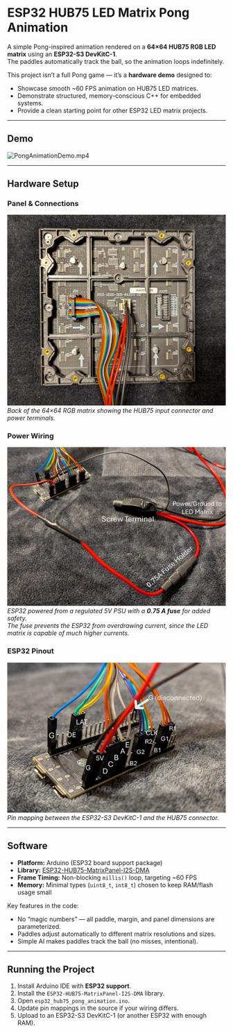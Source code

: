 # ESP32 HUB75 LED Matrix Pong Animation  

A simple Pong-inspired animation rendered on a **64×64 HUB75 RGB LED matrix** using an **ESP32-S3 DevKitC-1**.  
The paddles automatically track the ball, so the animation loops indefinitely.  

This project isn’t a full Pong game — it’s a **hardware demo** designed to:  
- Showcase smooth ~60 FPS animation on HUB75 LED matrices.  
- Demonstrate structured, memory-conscious C++ for embedded systems.  
- Provide a clean starting point for other ESP32 LED matrix projects.  

---

## Demo  

![PongAnimationDemo.mp4](assets/PongAnimationDemo.gif)  

---

## Hardware Setup  

### Panel & Connections  
![PanelWiring.jpg](assets/PanelWiring.jpg)  
*Back of the 64×64 RGB matrix showing the HUB75 input connector and power terminals.*  

### Power Wiring  
![ESP32S3PowerWiring.JPG](assets/ESP32S3PowerWiring.JPG)  
*ESP32 powered from a regulated 5V PSU with a **0.75 A fuse** for added safety.  
The fuse prevents the ESP32 from overdrawing current, since the LED matrix is capable of much higher currents.*  

### ESP32 Pinout  
![ESP32S3Wiring.JPG](assets/ESP32S3Wiring.JPG)  
*Pin mapping between the ESP32-S3 DevKitC-1 and the HUB75 connector.*  

---

## Software  

- **Platform:** Arduino (ESP32 board support package)  
- **Library:** [ESP32-HUB75-MatrixPanel-I2S-DMA](https://github.com/mrfaptastic/ESP32-HUB75-MatrixPanel-I2S-DMA)  
- **Frame Timing:** Non-blocking `millis()` loop, targeting ~60 FPS  
- **Memory:** Minimal types (`uint8_t`, `int8_t`) chosen to keep RAM/flash usage small  

Key features in the code:  
- No “magic numbers” — all paddle, margin, and panel dimensions are parameterized.  
- Paddles adjust automatically to different matrix resolutions and sizes.  
- Simple AI makes paddles track the ball (no misses, intentional).  

---

## Running the Project  

1. Install Arduino IDE with **ESP32 support**.  
2. Install the `ESP32-HUB75-MatrixPanel-I2S-DMA` library.  
3. Open `esp32_hub75_pong_animation.ino`.  
4. Update pin mappings in the source if your wiring differs.  
5. Upload to an ESP32-S3 DevKitC-1 (or another ESP32 with enough RAM).  
